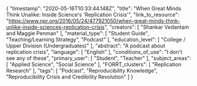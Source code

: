 {
    "timestamp": "2020-05-16T10:33:44.148Z",
    "title": "When Great Minds Think Unalike: Inside Science's 'Replication Crisis'",
    "link_to_resource": "https://www.npr.org/2016/05/24/477921050/when-great-minds-think-unlike-inside-sciences-replication-crisis",
    "creators": [
        "Shankar Vedantam and Maggie Penman"
    ],
    "material_type": [
        "Student Guide",
        "Teaching/Learning Strategy",
        "Podcast"
    ],
    "education_level": [
        "College / Upper Division (Undergraduates)"
    ],
    "abstract": "A podcast about replication crisis",
    "language": [
        "English"
    ],
    "conditions_of_use": "I don't see any of these",
    "primary_user": [
        "Student",
        "Teacher"
    ],
    "subject_areas": [
        "Applied Science",
        "Social Science"
    ],
    "FORRT_clusters": [
        "Replication Research"
    ],
    "tags": [
        "Podcast",
        "Reproducibility Knowledge",
        "Reproducibility Crisis and Credibility Revolution"
    ]
}